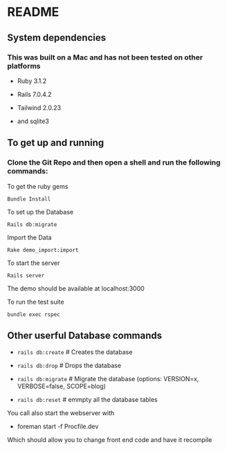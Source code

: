 # README

## System dependencies
  
### This was built on a Mac and has not been tested on other platforms

* Ruby 3.1.2
 
* Rails  7.0.4.2
 
* Tailwind 2.0.23
 
* and sqlite3

## To get up and running

### Clone the Git Repo and then open a shell and run the following commands:

To get the ruby gems

`Bundle Install`

To set up the Database

`Rails db:migrate`

Import the Data

`Rake demo_import:import`

To start the server

`Rails server`

 The demo should be available at localhost:3000

To run the test suite

`bundle exec rspec`

## Other userful Database commands

* `rails db:create`                          # Creates the database

* `rails db:drop`                            # Drops the database

* `rails db:migrate`                         # Migrate the database (options: VERSION=x, VERBOSE=false, SCOPE=blog)

* `rails db:reset`                           # emmpty all the database tables

You call also start the webserver with

* foreman start -f Procfile.dev

Which should allow you to change front end code and have it recompile

